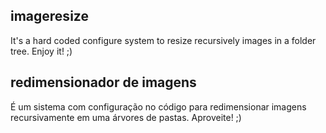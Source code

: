 ## imageresize

It's a hard coded configure system to resize recursively images in a folder tree.
Enjoy it! ;)

## redimensionador de imagens
É um sistema com configuração no código para redimensionar imagens recursivamente em uma árvores de pastas.
Aproveite! ;)
